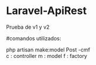 # Laravel-ApiRest
Prueba de v1 y v2 

#comandos utilizados:

php artisan make:model Post -cmf   
c : controller
m : model
f : factory
